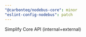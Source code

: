 ```yaml
---
"@carbonteq/nodebus-core": minor
"eslint-config-nodebus": patch
---
```


Simplify Core API (internal+external)
